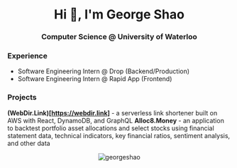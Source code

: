 <h1 align="center">Hi 👋, I'm George Shao</h1>
<h3 align="center">Computer Science @ University of Waterloo</h3>

### Experience
- Software Engineering Intern @ Drop (Backend/Production)
- Software Engineering Intern @ Rapid App (Frontend)

### Projects
**(WebDir.Link)[https://webdir.link]** - a serverless link shortener built on AWS with React, DynamoDB, and GraphQL
**Alloc8.Money** - an application to backtest portfolio asset allocations and select stocks using financial statement data, technical indicators, key financial ratios, sentiment analysis, and other data

<p align="center"> <img src="https://komarev.com/ghpvc/?username=georgeshao" alt="georgeshao" /> </p>

